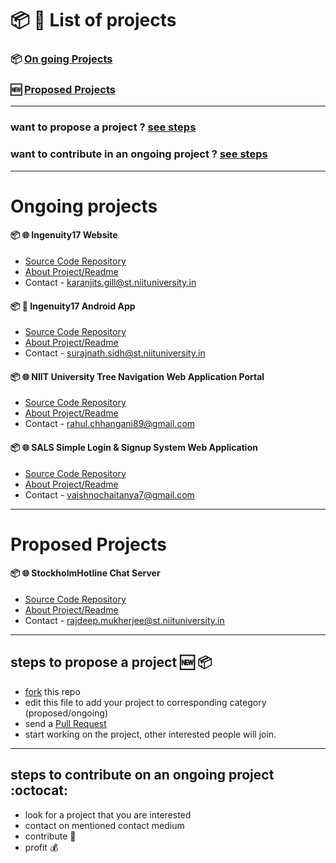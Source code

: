 # :package: :memo: List of projects 

### :package: [On going Projects](#ongoing-projects)
### :new: [Proposed Projects](#proposed-projects)

------------------------

### want to propose a project ? [see steps](#steps-to-propose-a-project-new-package)
### want to contribute in an ongoing project ? [see steps](#steps-to-contribute-on-an-ongoing-project--octocat)

-------------------------

# Ongoing projects

#### :package: :globe_with_meridians: Ingenuity17 Website 

- [Source Code Repository](https://github.com/ksg14/ingenuity17)
- [About Project/Readme](https://github.com/ksg14/ingenuity17/blob/master/README.md)
- Contact - karanjits.gill@st.niituniversity.in

#### :package: :iphone: Ingenuity17 Android App

- [Source Code Repository](https://github.com/electron0zero/IngeNUity17)
- [About Project/Readme](https://github.com/electron0zero/IngeNUity17/blob/master/README.md)
- Contact - surajnath.sidh@st.niituniversity.in

#### :package: :globe_with_meridians: NIIT University Tree Navigation Web Application Portal

- [Source Code Repository](https://github.com/rahulchhangani/treenavigation)
- [About Project/Readme](https://github.com/rahulchhangani/treenavigation/blob/master/README.md)
- Contact - rahul.chhangani89@gmail.com

#### :package: :globe_with_meridians: SALS Simple Login & Signup System Web Application

- [Source Code Repository](https://github.com/gvaishno/SALS)
- [About Project/Readme](https://github.com/gvaishno/SALS/blob/master/README.md)
- Contact - vaishnochaitanya7@gmail.com


------------------------------

# Proposed Projects

#### :package: :globe_with_meridians: StockholmHotline Chat Server

- [Source Code Repository](https://github.com/RiflerRick/StockholmHotline)
- [About Project/Readme](https://github.com/RiflerRick/StockholmHotline/blob/master/README.md)
- Contact - rajdeep.mukherjee@st.niituniversity.in

-----------------------------

## steps to propose a project :new: :package:

- [fork](https://guides.github.com/activities/forking/) this repo
- edit this file to add your project to corresponding category (proposed/ongoing)
- send a [Pull Request](https://help.github.com/articles/creating-a-pull-request/)
- start working on the project, other interested people will join. 

-----------------------------

## steps to contribute on an ongoing project  :octocat:

- look for a project that you are interested
- contact on mentioned contact medium
- contribute :busts_in_silhouette:
- profit :moneybag:
